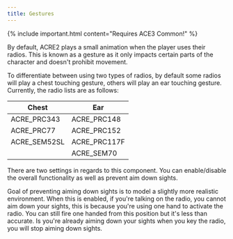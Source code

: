 ```yaml
---
title: Gestures
---
```


{% include important.html content="Requires ACE3 Common!" %}

By default, ACRE2 plays a small animation when the player uses their radios. This is known as a gesture as it only impacts certain parts of the character and doesn't prohibit movement.

To differentiate between using two types of radios, by default some radios will play a chest touching gesture, others will play an ear touching gesture. Currently, the radio lists are as follows:

| Chest | Ear |
|--|--|
| ACRE_PRC343  | ACRE_PRC148  |
| ACRE_PRC77   | ACRE_PRC152  |
| ACRE_SEM52SL | ACRE_PRC117F |
|              | ACRE_SEM70   |

There are two settings in regards to this component. You can enable/disable the overall functionality as well as prevent aim down sights.

Goal of preventing aiming down sights is to model a slightly more realistic environment. When this is enabled, if you're talking on the radio, you cannot aim down your sights, this is because you're using one hand to activate the radio. You can still fire one handed from this position but it's less than accurate. Is you're already aiming down your sights when you key the radio, you will stop aiming down sights.
